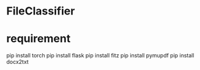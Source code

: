# FileClassifier
# requirement 
pip install torch
pip install flask
pip install fitz
pip install pymupdf
pip install docx2txt
